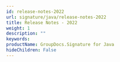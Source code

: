 ```yaml
---
id: release-notes-2022
url: signature/java/release-notes-2022
title: Release Notes - 2022
weight: 1
description: ""
keywords: 
productName: GroupDocs.Signature for Java
hideChildren: False
---
```

